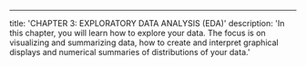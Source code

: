 ---
title: 'CHAPTER 3:  EXPLORATORY DATA ANALYSIS (EDA)'
description: 'In this chapter, you will learn how to explore your data.  The focus is on  visualizing and summarizing data, how to create and interpret graphical displays and numerical summaries of distributions of your data.'
